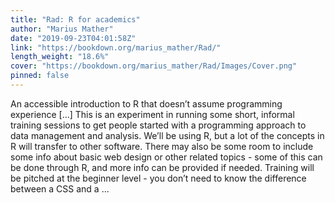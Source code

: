 ```yaml
---
title: "Rad: R for academics"
author: "Marius Mather"
date: "2019-09-23T04:01:58Z"
link: "https://bookdown.org/marius_mather/Rad/"
length_weight: "18.6%"
cover: "https://bookdown.org/marius_mather/Rad/Images/Cover.png"
pinned: false
---
```


An accessible introduction to R that doesn’t assume programming experience [...] This is an experiment in running some short, informal training sessions to get people started with a programming approach to data management and analysis. We’ll be using R, but a lot of the concepts in R will transfer to other software. There may also be some room to include some info about basic web design or other related topics - some of this can be done through R, and more info can be provided if needed. Training will be pitched at the beginner level - you don’t need to know the difference between a CSS and a  ...
